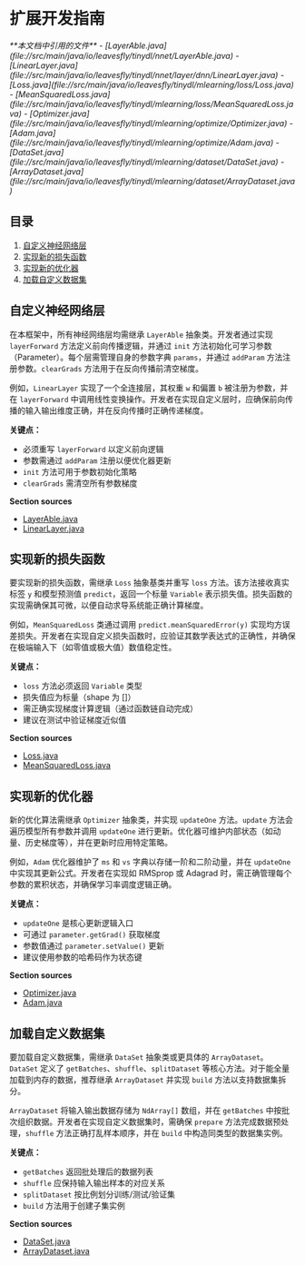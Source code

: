 # 扩展开发指南

<cite>
**本文档中引用的文件**  
- [LayerAble.java](file://src/main/java/io/leavesfly/tinydl/nnet/LayerAble.java)
- [LinearLayer.java](file://src/main/java/io/leavesfly/tinydl/nnet/layer/dnn/LinearLayer.java)
- [Loss.java](file://src/main/java/io/leavesfly/tinydl/mlearning/loss/Loss.java)
- [MeanSquaredLoss.java](file://src/main/java/io/leavesfly/tinydl/mlearning/loss/MeanSquaredLoss.java)
- [Optimizer.java](file://src/main/java/io/leavesfly/tinydl/mlearning/optimize/Optimizer.java)
- [Adam.java](file://src/main/java/io/leavesfly/tinydl/mlearning/optimize/Adam.java)
- [DataSet.java](file://src/main/java/io/leavesfly/tinydl/mlearning/dataset/DataSet.java)
- [ArrayDataset.java](file://src/main/java/io/leavesfly/tinydl/mlearning/dataset/ArrayDataset.java)
</cite>

## 目录
1. [自定义神经网络层](#自定义神经网络层)
2. [实现新的损失函数](#实现新的损失函数)
3. [实现新的优化器](#实现新的优化器)
4. [加载自定义数据集](#加载自定义数据集)

## 自定义神经网络层

在本框架中，所有神经网络层均需继承 `LayerAble` 抽象类。开发者通过实现 `layerForward` 方法定义前向传播逻辑，并通过 `init` 方法初始化可学习参数（Parameter）。每个层需管理自身的参数字典 `params`，并通过 `addParam` 方法注册参数。`clearGrads` 方法用于在反向传播前清空梯度。

例如，`LinearLayer` 实现了一个全连接层，其权重 `w` 和偏置 `b` 被注册为参数，并在 `layerForward` 中调用线性变换操作。开发者在实现自定义层时，应确保前向传播的输入输出维度正确，并在反向传播时正确传递梯度。

**关键点：**
- 必须重写 `layerForward` 以定义前向逻辑
- 参数需通过 `addParam` 注册以便优化器更新
- `init` 方法可用于参数初始化策略
- `clearGrads` 需清空所有参数梯度

**Section sources**
- [LayerAble.java](file://src/main/java/io/leavesfly/tinydl/nnet/LayerAble.java#L15-L83)
- [LinearLayer.java](file://src/main/java/io/leavesfly/tinydl/nnet/layer/dnn/LinearLayer.java#L15-L53)

## 实现新的损失函数

要实现新的损失函数，需继承 `Loss` 抽象基类并重写 `loss` 方法。该方法接收真实标签 `y` 和模型预测值 `predict`，返回一个标量 `Variable` 表示损失值。损失函数的实现需确保其可微，以便自动求导系统能正确计算梯度。

例如，`MeanSquaredLoss` 类通过调用 `predict.meanSquaredError(y)` 实现均方误差损失。开发者在实现自定义损失函数时，应验证其数学表达式的正确性，并确保在极端输入下（如零值或极大值）数值稳定性。

**关键点：**
- `loss` 方法必须返回 `Variable` 类型
- 损失值应为标量（shape 为 []）
- 需正确实现梯度计算逻辑（通过函数链自动完成）
- 建议在测试中验证梯度近似值

**Section sources**
- [Loss.java](file://src/main/java/io/leavesfly/tinydl/mlearning/loss/Loss.java#L5-L10)
- [MeanSquaredLoss.java](file://src/main/java/io/leavesfly/tinydl/mlearning/loss/MeanSquaredLoss.java#L8-L14)

## 实现新的优化器

新的优化算法需继承 `Optimizer` 抽象类，并实现 `updateOne` 方法。`update` 方法会遍历模型所有参数并调用 `updateOne` 进行更新。优化器可维护内部状态（如动量、历史梯度等），并在更新时应用特定策略。

例如，`Adam` 优化器维护了 `ms` 和 `vs` 字典以存储一阶和二阶动量，并在 `updateOne` 中实现其更新公式。开发者在实现如 RMSprop 或 Adagrad 时，需正确管理每个参数的累积状态，并确保学习率调度逻辑正确。

**关键点：**
- `updateOne` 是核心更新逻辑入口
- 可通过 `parameter.getGrad()` 获取梯度
- 参数值通过 `parameter.setValue()` 更新
- 建议使用参数的哈希码作为状态键

**Section sources**
- [Optimizer.java](file://src/main/java/io/leavesfly/tinydl/mlearning/optimize/Optimizer.java#L10-L28)
- [Adam.java](file://src/main/java/io/leavesfly/tinydl/mlearning/optimize/Adam.java#L15-L70)

## 加载自定义数据集

要加载自定义数据集，需继承 `DataSet` 抽象类或更具体的 `ArrayDataset`。`DataSet` 定义了 `getBatches`、`shuffle`、`splitDataset` 等核心方法。对于能全量加载到内存的数据，推荐继承 `ArrayDataset` 并实现 `build` 方法以支持数据集拆分。

`ArrayDataset` 将输入输出数据存储为 `NdArray[]` 数组，并在 `getBatches` 中按批次组织数据。开发者在实现自定义数据集时，需确保 `prepare` 方法完成数据预处理，`shuffle` 方法正确打乱样本顺序，并在 `build` 中构造同类型的数据集实例。

**关键点：**
- `getBatches` 返回批处理后的数据列表
- `shuffle` 应保持输入输出样本的对应关系
- `splitDataset` 按比例划分训练/测试/验证集
- `build` 方法用于创建子集实例

**Section sources**
- [DataSet.java](file://src/main/java/io/leavesfly/tinydl/mlearning/dataset/DataSet.java#L10-L62)
- [ArrayDataset.java](file://src/main/java/io/leavesfly/tinydl/mlearning/dataset/ArrayDataset.java#L15-L116)